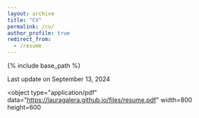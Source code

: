 ```yaml
---
layout: archive
title: "CV"
permalink: /cv/
author_profile: true
redirect_from:
  - /resume
---
```


{% include base_path %}

Last update on September 13, 2024

<object
  type="application/pdf"
  data="https://lauragalera.github.io/files/resume.pdf"
  width=800
  height=600
>
</object>
